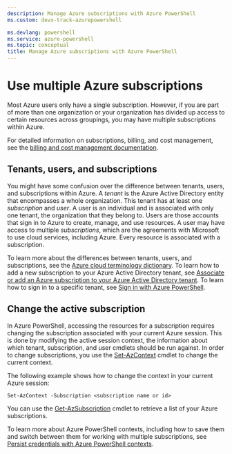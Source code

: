 ```yaml
---
description: Manage Azure subscriptions with Azure PowerShell
ms.custom: devx-track-azurepowershell

ms.devlang: powershell
ms.service: azure-powershell
ms.topic: conceptual
title: Manage Azure subscriptions with Azure PowerShell
---
```


# Use multiple Azure subscriptions

Most Azure users only have a single subscription. However, if you are part of more than one
organization or your organization has divided up access to certain resources across groupings, you
may have multiple subscriptions within Azure.

For detailed information on subscriptions, billing, and cost management, see the
[billing and cost management documentation](/azure/billing/).

## Tenants, users, and subscriptions

You might have some confusion over the difference between tenants, users, and subscriptions within
Azure. A _tenant_ is the Azure Active Directory entity that encompasses a whole organization. This
tenant has at least one _subscription_ and _user_. A user is an individual and is associated with
only one tenant, the organization that they belong to. Users are those accounts that sign in to
Azure to create, manage, and use resources. A user may have access to multiple _subscriptions_,
which are the agreements with Microsoft to use cloud services, including Azure. Every resource is
associated with a subscription.

To learn more about the differences between tenants, users, and subscriptions, see the
[Azure cloud terminology dictionary](/azure/azure-glossary-cloud-terminology). To learn how to add a
new subscription to your Azure Active Directory tenant, see
[Associate or add an Azure subscription to your Azure Active Directory tenant](/azure/active-directory/active-directory-how-subscriptions-associated-directory).
To learn how to sign in to a specific tenant, see
[Sign in with Azure PowerShell](/powershell/azure/authenticate-azureps).

## Change the active subscription

In Azure PowerShell, accessing the resources for a subscription requires changing the subscription
associated with your current Azure session. This is done by modifying the active session context,
the information about which tenant, subscription, and user cmdlets should be run against. In order
to change subscriptions, you use the [Set-AzContext](/powershell/module/az.accounts/set-azcontext)
cmdlet to change the current context.

The following example shows how to change the context in your current Azure session:

```azurepowershell-interactive
Set-AzContext -Subscription <subscription name or id>
```

You can use the [Get-AzSubscription](/powershell/module/az.accounts/get-azsubscription) cmdlet to
retrieve a list of your Azure subscriptions.

To learn more about Azure PowerShell contexts, including how to save them and switch between them
for working with multiple subscriptions, see
[Persist credentials with Azure PowerShell contexts](context-persistence.md).
